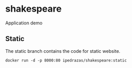 # shakespeare
Application demo

## Static 

The static branch contains the code for static website.

	docker run -d -p 8000:80 ipedrazas/shakespeare:static
